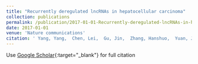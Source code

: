 ```yaml
---
title: "Recurrently deregulated lncRNAs in hepatocellular carcinoma"
collection: publications
permalink: /publication/2017-01-01-Recurrently-deregulated-lncRNAs-in-hepatocellular-carcinoma
date: 2017-01-01
venue: 'Nature communications'
citation: ' Yang, Yang,  Chen, Lei,  Gu, Jin,  Zhang, Hanshuo,  Yuan, Jiapei,  Lian, Qiuyu,  Lv, Guishuai,  ...,  <strong><em>Li, Yang</em></strong>, ..., Zhang, Michael Q. & Lu, Zhi John &quot;Recurrently deregulated lncRNAs in hepatocellular carcinoma.&quot; <strong>Nature communications</strong>, 2017.'
---
```

Use [Google Scholar](https://scholar.google.com/scholar?q=Recurrently+deregulated+lncRNAs+in+hepatocellular+carcinoma){:target="_blank"} for full citation
